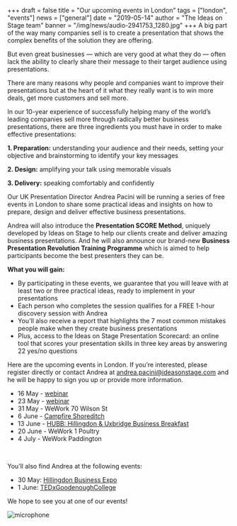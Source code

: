 +++
draft = false
title = "Our upcoming events in London"
tags = ["london", "events"]
news = ["general"]
date = "2019-05-14"
author = "The Ideas on Stage team"
banner = "/img/news/audio-2941753_1280.jpg"
+++
A big part of the way many companies sell is to create a presentation that shows the complex benefits of the solution they are offering.

But even great businesses — which are very good at what they do — often lack the ability to clearly share their message to their target audience using presentations.

There are many reasons why people and companies want to improve their presentations but at the heart of it what they really want is to win more deals, get more customers and sell more.

In our 10-year experience of successfully helping many of the world’s leading companies sell more through radically better business presentations, there are three ingredients you must have in order to make effective presentations:

**1. Preparation:** understanding your audience and their needs, setting your objective and brainstorming to identify your key messages

**2. Design:** amplifying your talk using memorable visuals

**3. Delivery:** speaking comfortably and confidently

Our UK Presentation Director Andrea Pacini will be running a series of free events in London to share some practical ideas and insights on how to prepare, design and deliver effective business presentations. 

Andrea will also introduce the **Presentation SCORE Method**, uniquely developed by Ideas on Stage to help our clients create and deliver amazing business presentations. And he will also announce our brand-new **Business Presentation Revolution Training Programme** which is aimed to help participants become the best presenters they can be.

**What you will gain:**

* By participating in these events, we guarantee that you will leave with at least two or three practical ideas, ready to implement in your presentations
* Each person who completes the session qualifies for a FREE 1-hour discovery session with Andrea
* You'll also receive a report that highlights the 7 most common mistakes people make when they create business presentations
* Plus, access to the Ideas on Stage Presentation Scorecard: an online tool that scores your presentation skills in three key areas by answering 22 yes/no questions

Here are the upcoming events in London. If you’re interested, please register directly or contact Andrea at andrea.pacini@ideasonstage.com and he will be happy to sign you up or provide more information. 

* 16 May - [webinar](https://zoom.us/meeting/register/38f4db88e064fd3a34538d7d4481ef37) 
* 23 May - [webinar](https://zoom.us/meeting/register/38f4db88e064fd3a34538d7d4481ef37) 
* 31 May - WeWork 70 Wilson St 
* 6 June - [Campfire Shoreditch](https://www.eventbrite.com/e/3-key-ingredients-you-need-to-make-presentations-that-sell-free-event-tickets-61223248384)  
* 13 June - [HUBB: Hillingdon & Uxbridge Business Breakfast](https://www.wardwilliams.co.uk/events/posts/2019/hubb-hillingdon-uxbridge-business-breakfast/hubb-hillingdon-uxbridge-business-breakfast-13th-june-2019/) 
* 20 June - WeWork 1 Poultry 
* 4 July - WeWork Paddington       

<p>&nbsp;</p>

You’ll also find Andrea at the following events: 

* 30 May: [Hillingdon Business Expo](https://hillingdonexpo.com/)
* 1 June: [TEDxGoodenoughCollege](https://www.eventbrite.co.uk/e/tedxgoodenoughcollege-equality-tickets-59581985322) 

We hope to see you at one of our events!

![microphone](/img/news/audio-2941753_1280.jpg)
